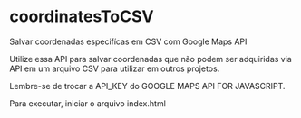# coordinatesToCSV
Salvar coordenadas especifícas em CSV com Google Maps API

Utilize essa API para salvar coordenadas que não podem ser adquiridas via API em um arquivo CSV para utilizar em outros projetos.

Lembre-se de trocar a API_KEY do GOOGLE MAPS API FOR JAVASCRIPT.

Para executar, iniciar o arquivo index.html
